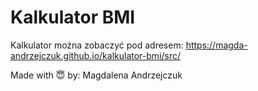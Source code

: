 # Kalkulator BMI

Kalkulator można zobaczyć pod adresem: https://magda-andrzejczuk.github.io/kalkulator-bmi/src/

Made with 😇 by: Magdalena Andrzejczuk
